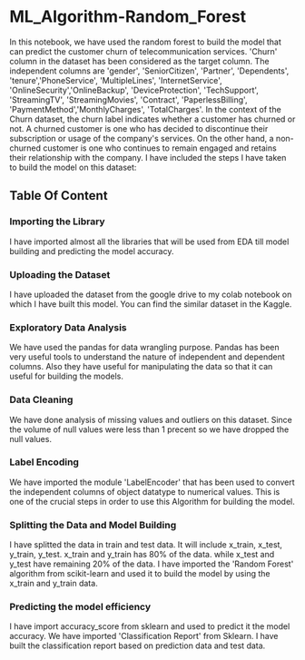 # ML_Algorithm-Random_Forest
In this notebook, we have used the random forest to build the model that can predict the customer churn of telecommunication services. 'Churn' column in the dataset has been considered as the target column.
The independent columns are 'gender', 'SeniorCitizen', 'Partner', 'Dependents', 'tenure','PhoneService', 'MultipleLines', 'InternetService', 'OnlineSecurity','OnlineBackup', 'DeviceProtection', 'TechSupport', 'StreamingTV', 'StreamingMovies', 'Contract', 'PaperlessBilling', 'PaymentMethod','MonthlyCharges', 'TotalCharges'.
In the context of the Churn dataset, the churn label indicates whether a customer has churned or not. A churned customer is one who has decided to discontinue their subscription or usage of the company's services. On the other hand, a non-churned customer is one who continues to remain engaged and retains their relationship with the company.
I have included the steps I have taken to build the model on this dataset:
## Table Of Content
### Importing the Library
I have imported almost all the libraries that will be used from EDA till model building and predicting the model accuracy.
### Uploading the Dataset
I have uploaded the dataset from the google drive to my colab notebook on which I have built this model. You can find the similar dataset in the Kaggle.
### Exploratory Data Analysis
We have used the pandas for data wrangling purpose. Pandas has been very useful tools to understand the nature of independent and dependent columns. Also they have useful for manipulating the data so that it can useful for building the models.
### Data Cleaning
We have done analysis of missing values and outliers on this dataset. Since the volume of null values were less than 1 precent so we have dropped the null values.
### Label Encoding
We have imported the module 'LabelEncoder' that has been used to convert the independent columns of object datatype to numerical values. This is one of the crucial steps in order to use this Algorithm for building the model.
### Splitting the Data and Model Building
I have splitted the data in train and test data. It will include x_train, x_test, y_train, y_test. x_train and y_train has 80% of the data. while x_test and y_test have remaining 20% of the data. I have imported the 'Random Forest' algorithm from scikit-learn and used it to build the model by using the x_train and y_train data.
### Predicting the model efficiency
I have import accuracy_score from sklearn and used to predict it the model accuracy. We have imported 'Classification Report' from Sklearn. I have built the classification report based on prediction data and test data.


